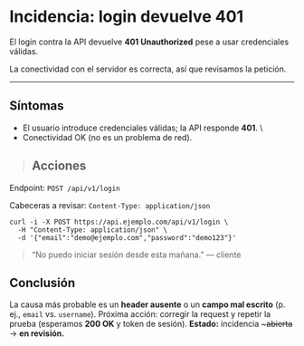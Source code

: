 
# Incidencia: login devuelve 401
El login contra la API devuelve __401 Unauthorized__ pese a usar credenciales válidas.

La conectividad con el servidor es correcta, así que revisamos la petición.

---
## Síntomas
- El usuario introduce credenciales válidas; la API responde __401__. \
- Conectividad OK (no es un problema de red).

>## Acciones
Endpoint: `POST /api/v1/login`

Cabeceras a revisar: `Content-Type: application/json`

```
curl -i -X POST https://api.ejemplo.com/api/v1/login \
  -H "Content-Type: application/json" \
  -d '{"email":"demo@ejemplo.com","password":"demo123"}'
```

>“No puedo iniciar sesión desde esta mañana.” — cliente

## Conclusión

La causa más probable es un __header ausente__ o un __campo mal escrito__ (p. ej., `email` vs. `username`).
Próxima acción: corregir la request y repetir la prueba (esperamos __200 OK__ y token de sesión).
__Estado:__ incidencia ~~~abierta~~ → __en revisión.__